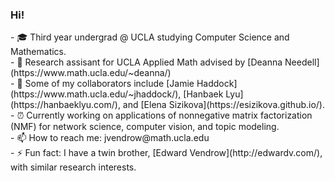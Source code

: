 ### Hi!

<!--
**jvendrow/jvendrow** is a ✨ _special_ ✨ repository because its `README.md` (this file) appears on your GitHub profile. --!>

- 🎓 Third year undergrad @ UCLA studying Computer Science and Mathematics. <br \>
- 🔭 Research assisant for UCLA Applied Math advised by [Deanna Needell](https://www.math.ucla.edu/~deanna/) <br \>
- 👯 Some of my collaborators include [Jamie Haddock](https://www.math.ucla.edu/~jhaddock/), [Hanbaek Lyu](https://hanbaeklyu.com/), and [Elena Sizikova](https://esizikova.github.io/). <br \>
- ⏰ Currently working on applications of nonnegative matrix factorization (NMF) for network science, computer vision, and topic modeling. <br \>
- 📫 How to reach me: jvendrow@math.ucla.edu <br \>
- ⚡ Fun fact: I have a twin brother, [Edward Vendrow](http://edwardv.com/), with similar research interests. <br \>
